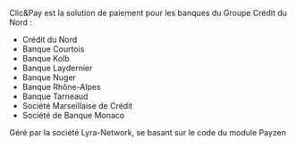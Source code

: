 Clic&Pay est la solution de paiement pour les banques du Groupe Crédit du Nord : 
- Crédit du Nord
- Banque Courtois
- Banque Kolb
- Banque Laydernier
- Banque Nuger
- Banque Rhône-Alpes
- Banque Tarneaud
- Société Marseillaise de Crédit
- Société de Banque Monaco

Géré par la société Lyra-Network, se basant sur le code du module Payzen
